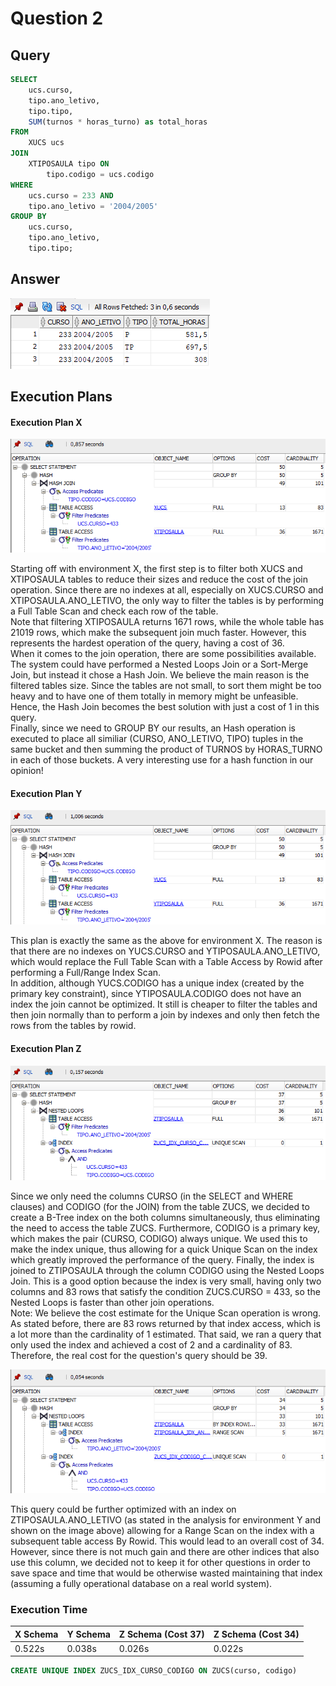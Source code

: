 # Question 2
## Query
```sql
SELECT
    ucs.curso,
    tipo.ano_letivo,
    tipo.tipo,
    SUM(turnos * horas_turno) as total_horas
FROM
    XUCS ucs
JOIN
    XTIPOSAULA tipo ON
        tipo.codigo = ucs.codigo
WHERE
    ucs.curso = 233 AND
    tipo.ano_letivo = '2004/2005'
GROUP BY
    ucs.curso,
    tipo.ano_letivo,
    tipo.tipo;
```

## Answer
![Question 2 Answer](answer.png "Question 2 Answer")

## Execution Plans
#### Execution Plan X
![Execution Plan for X tables](execution-x.png "Execution Plan for X tables")

Starting off with environment X, the first step is to filter both XUCS and XTIPOSAULA tables to reduce their sizes and reduce the cost of the join operation. Since there are no indexes at all, especially on XUCS.CURSO and XTIPOSAULA.ANO_LETIVO, the only way to filter the tables is by performing a Full Table Scan and check each row of the table.  
Note that filtering XTIPOSAULA returns 1671 rows, while the whole table has 21019 rows, which make the subsequent join much faster. However, this represents the hardest operation of the query, having a cost of 36.  
When it comes to the join operation, there are some possibilities available. The system could have performed a Nested Loops Join or a Sort-Merge Join, but instead it chose a Hash Join. We believe the main reason is the filtered tables size. Since the tables are not small, to sort them might be too heavy and to have one of them totally in memory might be unfeasible. Hence, the Hash Join becomes the best solution with just a cost of 1 in this query.  
Finally, since we need to GROUP BY our results, an Hash operation is executed to place all similiar (CURSO, ANO_LETIVO, TIPO) tuples in the same bucket and then summing the product of TURNOS by HORAS_TURNO in each of those buckets. A very interesting use for a hash function in our opinion!

#### Execution Plan Y
![Execution Plan for Y tables](execution-y.png "Execution Plan for Y tables")

This plan is exactly the same as the above for environment X. The reason is that there are no indexes on YUCS.CURSO and YTIPOSAULA.ANO_LETIVO, which would replace the Full Table Scan with a Table Access by Rowid after performing a Full/Range Index Scan.  
In addition, although YUCS.CODIGO has a unique index (created by the primary key constraint), since YTIPOSAULA.CODIGO does not have an index the join cannot be optimized. It still is cheaper to filter the tables and then join normally than to perform a join by indexes and only then fetch the rows from the tables by rowid.

#### Execution Plan Z
![Execution Plan for Z tables](execution-z-1.png "Execution Plan for Z tables")

Since we only need the columns CURSO (in the SELECT and WHERE clauses) and CODIGO (for the JOIN) from the table ZUCS, we decided to create a B-Tree index on the both columns simultaneously, thus eliminating the need to access the table ZUCS. Furthermore, CODIGO is a primary key, which makes the pair (CURSO, CODIGO) always unique. We used this to make the index unique, thus allowing for a quick Unique Scan on the index which greatly improved the performance of the query. Finally, the index is joined to ZTIPOSAULA through the column CODIGO using the Nested Loops Join. This is a good option because the index is very small, having only two columns and 83 rows that satisfy the condition ZUCS.CURSO = 433, so the Nested Loops is faster than other join operations.  
Note: We believe the cost estimate for the Unique Scan operation is wrong. As stated before, there are 83 rows returned by that index access, which is a lot more than the cardinality of 1 estimated. That said, we ran a query that only used the index and achieved a cost of 2 and a cardinality of 83. Therefore, the real cost for the question's query should be 39.

![Execution Plan for Z tables](execution-z-2.png "Execution Plan for Z tables")

This query could be further optimized with an index on ZTIPOSAULA.ANO_LETIVO (as stated in the analysis for environment Y and shown on the image above) allowing for a Range Scan on the index with a subsequent table access By Rowid. This would lead to an overall cost of 34. However, since there is not much gain and there are other indices that also use this column, we decided not to keep it for other questions in order to save space and time that would be otherwise wasted maintaining that index (assuming a fully operational database on a real world system).

### Execution Time

| X Schema | Y Schema | Z Schema (Cost 37) | Z Schema (Cost 34) |
|----------|----------|--------------------|--------------------|
| 0.522s   | 0.038s   | 0.026s             | 0.022s             |

```sql
CREATE UNIQUE INDEX ZUCS_IDX_CURSO_CODIGO ON ZUCS(curso, codigo)
```
